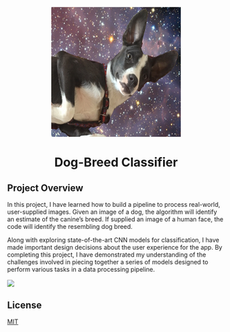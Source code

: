 <div align="center">
<img src="assets/Dog-Breed-Classifier.jpg" height="300" width="300" />
<br />
<h1>Dog-Breed Classifier</h1>
</div>

## Project Overview

In this project, I have learned how to build a pipeline to process real-world, user-supplied images. Given an image of a dog, the algorithm will identify an estimate of the canine’s breed. If supplied an image of a human face, the code will identify the resembling dog breed.

Along with exploring state-of-the-art CNN models for classification, I have made important design decisions about the user experience for the app. By completing this project, I have demonstrated my understanding of the challenges involved in piecing together a series of models designed to perform various tasks in a data processing pipeline.

<a href="https://mybinder.org/v2/gh/iamrajiv/Dog-Breed-Classifier/master"><img align="center" src="https://mybinder.org/static/logo.svg" width="220" /></a>

## License

[MIT](https://github.com/iamrajiv/Dog-Breed-Classifier/blob/master/LICENSE)
